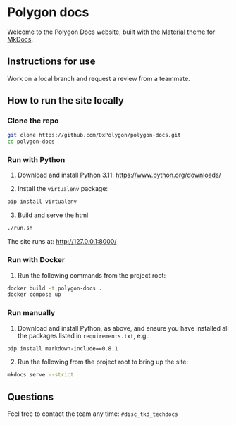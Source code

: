 # Polygon docs

Welcome to the Polygon Docs website, built with [the Material theme for MkDocs](https://squidfunk.github.io/mkdocs-material/).

## Instructions for use

Work on a local branch and request a review from a teammate.

## How to run the site locally

### Clone the repo

```sh
git clone https://github.com/0xPolygon/polygon-docs.git
cd polygon-docs
```

### Run with Python

1. Download and install Python 3.11: https://www.python.org/downloads/

2. Install the `virtualenv` package:

```sh
pip install virtualenv
```

3. Build and serve the html

```sh
./run.sh
```

The site runs at: http://127.0.0.1:8000/

### Run with Docker

1. Run the following commands from the project root:

```sh
docker build -t polygon-docs .
docker compose up
```

### Run manually

1. Download and install Python, as above, and ensure you have installed all the packages listed in `requirements.txt`, e.g.:

```sh
pip install markdown-include==0.8.1
```

2. Run the following from the project root to bring up the site:

```sh
mkdocs serve --strict
```

## Questions

Feel free to contact the team any time: `#disc_tkd_techdocs`